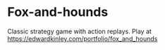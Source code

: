 # Fox-and-hounds
Classic strategy game with action replays.
Play at https://edwardkinley.com/portfolio/fox_and_hounds
